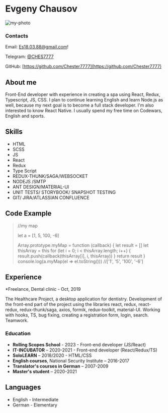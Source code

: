 # Evgeny Chausov


![my-photo](../assets/photo.jpg)


### Contacts

Email: Es18.03.88@gmail.com!

Telegram: [@CHES7777](https://t.me/CHES7777)

GitHub: [https://github.com/Chester7777](https://github.com/Chester7777)

## About me

Front-End developer with experience in creating a spa using React, Redux, Typescript, JS, CSS. 
I plan to continue learning English and learn Node.js as well, because my next goal is to become a full stack developer. 
I'm also interested to know React Native. 
I usually spend my free time on Codewars, English and sports.

## Skills

* HTML
* SCSS
* JS
* React
* Redux
* Type Script
* REDUX-THUNK/SAGA/WEBSOCKET
* NODEJS /SMTP
* ANT DESIGN/MATERIAL-UI
* UNIT TESTS/ STORYBOOK/ SNAPSHOT TESTING
* GIT/ JIRA/ATLASSIAN CONFLUENCE

## Code Example

>//my map
> 
> let a = [1, 5, 100, -6]
>
> Array.prototype.myMap = function (callback) {
>     let result = []
>     let thisArray = this
>     for (let i = 0; i < thisArray.length; i++) {
>         result.push(callback(thisArray[i], i, thisArray))
>     }
>     return result
> }
> console.log(a.myMap(el => el.toString())) //['1', '5', '100', '-6']

## Experience

*Freelance, Dental clinic - Oct, 2019

The Healthcare Project, a desktop application for dentistry. 
Development of the front-end part of the project using the libraries react, redux, react-redux, redux-thunk/saga, axios, formik, redux-toolkit, material-UI. 
Working with hooks, TS, bug fixing, creating a registration form, login, search. Teamwork.

### Education
* **Rolling Scopes School** - 2023 - Front-end developer (JS/React) 
* **IT-INCUBATOR** – 2020-2021 - Front-end developer (React/Redux/TS) 
* **SoloLEARN**  – 2018/2020 - HTML/CSS
* **English courses**, National Security Institute – 2016-2017
* **Translator's courses in German** – 2007-2009
* **Master's student** – 2020-2021

## Languages

* English - Intermediate
* German - Elementary

